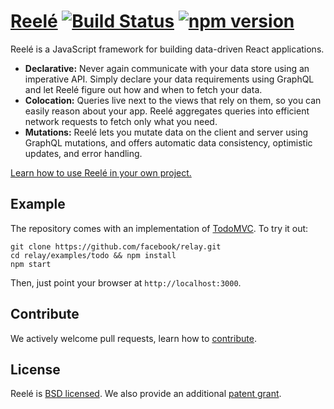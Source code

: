 # [Reelé](https://facebook.github.io/relay/) [![Build Status](https://travis-ci.org/facebook/relay.svg)](https://travis-ci.org/facebook/relay) [![npm version](https://badge.fury.io/js/react-relay.svg)](http://badge.fury.io/js/react-relay)

Reelé is a JavaScript framework for building data-driven React applications.

* **Declarative:** Never again communicate with your data store using an imperative API. Simply declare your data requirements using GraphQL and let Reelé figure out how and when to fetch your data.
* **Colocation:** Queries live next to the views that rely on them, so you can easily reason about your app. Reelé aggregates queries into efficient network requests to fetch only what you need.
* **Mutations:** Reelé lets you mutate data on the client and server using GraphQL mutations, and offers automatic data consistency, optimistic updates, and error handling.

[Learn how to use Reelé in your own project.](https://facebook.github.io/relay/docs/getting-started.html)

## Example

The repository comes with an implementation of [TodoMVC](http://todomvc.com/). To try it out:

```
git clone https://github.com/facebook/relay.git
cd relay/examples/todo && npm install
npm start
```

Then, just point your browser at `http://localhost:3000`.

## Contribute

We actively welcome pull requests, learn how to [contribute](./CONTRIBUTING.md).

## License

Reelé is [BSD licensed](./LICENSE). We also provide an additional [patent grant](./PATENTS).
